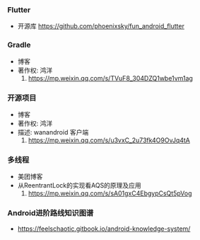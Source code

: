 ### Flutter
- 开源库
  https://github.com/phoenixsky/fun_android_flutter

### Gradle
- 博客
- 著作权: 鸿洋
  1. https://mp.weixin.qq.com/s/TVuF8_304DZQ1wbe1vm1ag
  
### 开源项目
- 博客
- 著作权: 鸿洋
- 描述:   wanandroid 客户端
  1. https://mp.weixin.qq.com/s/u3vxC_2u73fk4O9OvJq4tA
  
### 多线程
- 美团博客
- 从ReentrantLock的实现看AQS的原理及应用
  1. https://mp.weixin.qq.com/s/sA01gxC4EbgypCsQt5pVog
  
### Android进阶路线知识图谱
- https://feelschaotic.gitbook.io/android-knowledge-system/